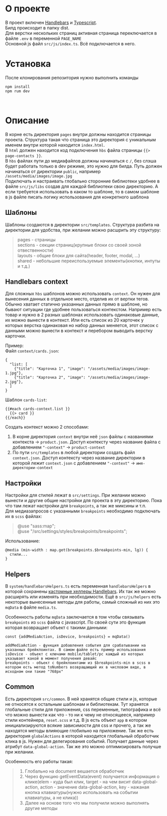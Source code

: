 # О проекте
В проект включен [Handlebars](https://handlebarsjs.com/guide/) и [Typescript](https://www.typescriptlang.org/docs/handbook/typescript-in-5-minutes.html).<br/>
Билд происходит в папку dist.<br/>
Для верстки нескольких страниц активная страница переключается в файле `.env` в переменной `PAGE_NAME`<br/>
Основной js файл `src/js/index.ts`. Всё подключается в него.
<br/>
# Установка
После клонирования репозитория нужно выполнить команды<br/>
```
npm install
npm rum dev
```
<br/>

# Описание
В корне есть директория `pages` внутри должны находится страницы проекта. Структура такая что страница это директория с уникальным именем внутри которой находится `index.html`. <br/> 
В `html` должен находится код подключения `hbs` файла страницы `{{> page-contacts }}`.<br/> 
В `hbs` файлах пути до медиафайлов должны начинаться с `/`, без слэша будет работать только в dev режиме, это нужно для билда. Путь должен начинаться от директории `public`, например `/assets/media/images/image.jpg`<br/>
Подключать и настраивать глобально сторонние библиотеки удобнее в файле `src/js/libs` создав для каждой библиотеки свою директорию. А если требуется использовать в каком то шаблоне, то в самом шаблоне в js файле писать логику использования для конкретного шаблона

## Шаблоны
Шаблоны создаются в директории `src/templates`.
Структура разбита на директории для удобства, при желании можно расшрить эту структуру:
> pages - страницы<br/>
> sections - секции страниц(крупные блоки со своей зоной отвественности)<br/>
> layouts - общие блоки для сайта(header, footer, modal, ...)<br/>
> shared - небольшие переиспользуемые элементы(кнопки, инпуты и т.д.)<br/>

## Handlebars context
Для сложных `hbs` шаблонов можно использовать `context`. Он нужен для вынесения данных в отдельное место, отделив их от вертки тегов. Обычно хватает статично указанных данных прямо в шаблоне, но бывают ситуации где удобнее пользоваться контекстом. Например есть товар и нужно в 2 разных шаблонах использовать одинаковые данные, их можно вынести в контекст. Или есть список из 20 карточек у которых верстка одинаковая но набор данных меняется, этот список с данными можно вынести в контекст и перебором выводить верстку карточки.

Пример:<br/>
Файл `context/cards.json`:<br/>
```
{
  "list: [
    {"title": "Карточка 1", "image": "/assets/media/images/image-1.jpg"},
    {"title": "Карточка 2", "image": "/assets/media/images/image-2.jpg"},
  ]
}
```
Шаблон `cards-list`:<br/>
```
{{#each cards-context.list }}
  {{> card }}
{{/each}}
```

Создать контекст можно 2 способами:<br/>
1. В корне директория `context` внутри неё `json` файлы с названиями контекста -> `product.json`. Доступ контексту через название файла с добавлением `"-context"` -> `product-context`<br/>
2. По пути `src/templates` в любой директории создать файл `context.json`. Доступ контексту через название директории в которой лежит `context.json` с добавлением `"-context"` -> `имя-директории-context`

## Настройки
Настройки для стилей лежат в `src/settings`. При желании можно вынести и другие общие настройки для проекта в эту директорию. Пока что там лежат настройки для `breakpoints`, а так же миксины и т.п.<br/>
Для медиазапросов с указанными `breakpoints` необходимо подключать их в `scss` файлах:<br/>
> @use "sass:map";<br/>
> @use "/src/settings/styles/breakpoints/breakpoints";<br/>

Использование:
```
@media (min-width : map.get(breakpoints.$breakpoints-min, lg)) {
  стили...
}
```
## Helpers
В `system/handlebarsHelpers.ts` есть переменная `handlebarsHelpers` в которой сохранены [кастомные хелперы Handlebars](https://handlebarsjs.com/guide/#custom-helpers). Их так же можно расширять или изменять при необходимости.
Ещё в `src/js/helpers` есть некоторые вынесенные методы для работы, самый сложный из них это `mqData` в файле `media.ts`.<br/>

Особенность работы `mqData` заключается в том чтобы связывать `breakpoints` из `scss` файла с javascript. По своей сути это функция которая возвращает объект с такими данными:<br/>
```
const {addMediaAction, isDevice, breakpoints} = mqData()

addMediaAction - функция добавления события для срабатывании на указанных брейкпоинтах. В самом файле есть пример использования
isDevice - объект с ключами mobile/tablet/pc каждый из которых указывает какой в момент получения девайс
breakpoints - объект с брейкпоинтами из $breakpoints-min в scss в котором есть метод toNumbers возвращающий их в числовом виде, в исходном они такие "768px"
```
## Common
Есть директория `src/common`. В ней хранятся общие стили и js, которые не относятся к остальным шаблонам и библиотекам. Тут хранятся глобальные стили для приложения, css переменные, типографика и всё что можно вынести как что - то ни к чему не относящееся, например стили контейнера, `reset.scss` и т.д. В js есть объект `app` в котором инициализируются всякие зависимости для css и прочего, а так же находятся методы влияющие глобильно на приложение. Так же есть директория `globalActions` в которой находится глобальный обработчик клика в js. Нужен для делегирования событий. Получает данные через атрибут `data-global-action`. Так же это можно оптимизировать получше при желании.<br/>

Особенность его работы такая:<br/>
> 1. Глобально на document вешается обработчик<br/>
> 2. Через функцию getEventData(event) получается информация о клике(elem - куда был клик, target - на чем висит data-global-action, action - значение data-global-action, key - нажаная кнопка клавиатуры(нужно использовать на событии клавиатуры, а не клика))
> 3. Далее на основе того что мы получили можно выполнять другие методы

